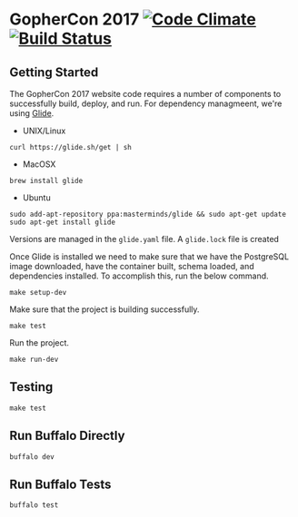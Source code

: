# GopherCon 2017 [![Code Climate](https://codeclimate.com/github/gopheracademy/gcon/badges/gpa.svg)](https://codeclimate.com/github/gopheracademy/gcon) [![Build Status](https://travis-ci.org/gopheracademy/gcon.svg?branch=master)](https://travis-ci.org/gopheracademy/gcon)

## Getting Started

The GopherCon 2017 website code requires a number of components to successfully build, deploy, and run.  For dependency managmeent, we're using [Glide](https://github.com/Masterminds/glide).

* UNIX/Linux 

```
curl https://glide.sh/get | sh
```

* MacOSX 

```
brew install glide
```

* Ubuntu 

```
sudo add-apt-repository ppa:masterminds/glide && sudo apt-get update
sudo apt-get install glide
```

Versions are managed in the `glide.yaml` file.  A `glide.lock` file is created

Once Glide is installed we need to make sure that we have the PostgreSQL image downloaded, have the container built, schema loaded, and dependencies installed. To accomplish this, run the below command.
```
make setup-dev
```

Make sure that the project is building successfully.
```
make test
```

Run the project.
```
make run-dev
```

## Testing

```
make test
```

## Run Buffalo Directly

```
buffalo dev
```

## Run Buffalo Tests

```
buffalo test
```
